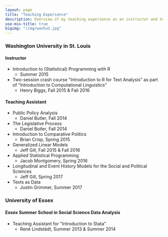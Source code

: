 ```yaml
---
layout: page
title: "Teaching Experience"
description: Overview of my teaching experience as an instructor and teaching assistant.
use-mix-title: true
bigimg: "/img/washu1.jpg"
---
```


### Washington University in St. Louis
#### Instructor
* Introduction to (Statistical) Programming with R
  * Summer 2015
* Two-session crash course "Introduction to R for Text Analysis" as part of "Introduction to Computational Linguistics"
  * Henry Biggs, Fall 2015 & Fall 2016

#### Teaching Assistant 
* Public Policy Analysis
  * Daniel Butler, Fall 2014
* The Legislative Process
  * Daniel Butler, Fall 2014
* Introduction to Comparative Politics
  * Brian Crisp, Spring 2015
* Generalized Linear Models
  * Jeff Gill, Fall 2015 & Fall 2016
* Applied Statistical Programming
  * Jacob Montgomery, Spring 2016
* Longitudinal and Event History Models for the Social and Political Sciences
  * Jeff Gill, Spring 2017
* Texts as Data
  * Justin Grimmer, Summer 2017

### University of Essex
#### Essex Summer School in Social Science Data Analysis
* Teaching Assistant for "Introduction to Stata"
  * René Lindstädt, Summer 2013 & Summer 2014
